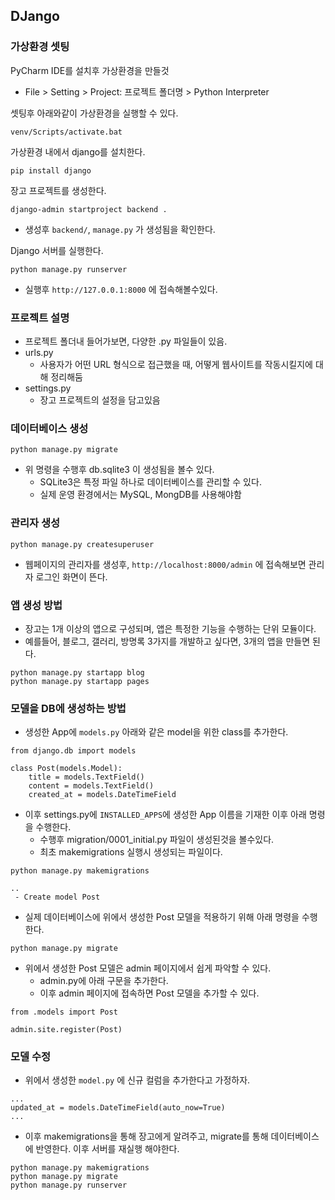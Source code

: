 ## DJango



### 가상환경 셋팅 

PyCharm IDE를 설치후 가상환경을 만들것

- File > Setting > Project: 프로젝트 폴더명 > Python Interpreter



셋팅후 아래와같이 가상환경을 실행할 수 있다.

```
venv/Scripts/activate.bat
```



가상환경 내에서 django를 설치한다.

```
pip install django
```



장고 프로젝트를 생성한다.

```
django-admin startproject backend .
```

- 생성후 `backend/`, `manage.py` 가 생성됨을 확인한다.



Django 서버를 실행한다.

```
python manage.py runserver
```

- 실행후 `http://127.0.0.1:8000` 에 접속해볼수있다.



### 프로젝트 설명

- 프로젝트 폴더내 들어가보면, 다양한 .py 파일들이 있음.
- urls.py
  - 사용자가 어떤 URL 형식으로 접근했을 때, 어떻게 웹사이트를 작동시킬지에 대해 정리해둠
- settings.py
  - 장고 프로젝트의 설정을 담고있음



### 데이터베이스 생성

```
python manage.py migrate
```

- 위 명령을 수행후 db.sqlite3 이 생성됨을 볼수 있다.
  - SQLite3은 특정 파일 하나로 데이터베이스를 관리할 수 있다.
  - 실제 운영 환경에서는 MySQL, MongDB를 사용해야함

### 관리자 생성

```
python manage.py createsuperuser
```

- 웹페이지의 관리자를 생성후, `http://localhost:8000/admin` 에 접속해보면 관리자 로그인 화면이 뜬다.



### 앱 생성 방법

- 장고는 1개 이상의 앱으로 구성되며, 앱은 특정한 기능을 수행하는 단위 모듈이다.
- 예를들어, 블로그, 갤러리, 방명록 3가지를 개발하고 싶다면, 3개의 앱을 만들면 된다.

```
python manage.py startapp blog
python manage.py startapp pages
```





### 모델을 DB에 생성하는 방법

- 생성한 App에 `models.py` 아래와 같은 model을 위한 class를 추가한다.

```
from django.db import models

class Post(models.Model):
    title = models.TextField()
    content = models.TextField()
    created_at = models.DateTimeField
```

- 이후 settings.py에  `INSTALLED_APPS`에 생성한 App 이름을 기재한 이후 아래 명령을 수행한다.
  - 수행후 migration/0001_initial.py 파일이 생성된것을 볼수있다.
  - 최초 makemigrations 실행시 생성되는 파일이다.

```
python manage.py makemigrations

..
 - Create model Post
```



- 실제 데이터베이스에 위에서 생성한 Post 모델을 적용하기 위해 아래 명령을 수행한다.

```
python manage.py migrate
```



- 위에서 생성한 Post 모델은 admin 페이지에서 쉽게 파악할 수 있다.
  - admin.py에 아래 구문을 추가한다.
  - 이후 admin 페이지에 접속하면 Post 모델을 추가할 수 있다.

```
from .models import Post

admin.site.register(Post)
```



### 모델 수정

- 위에서 생성한 `model.py` 에 신규 컬럼을 추가한다고 가정하자.

```
...
updated_at = models.DateTimeField(auto_now=True)
...
```

- 이후 makemigrations을 통해 장고에게 알려주고, migrate를 통해 데이터베이스에 반영한다. 이후 서버를 재실행 해야한다.

```
python manage.py makemigrations
python manage.py migrate
python manage.py runserver
```

